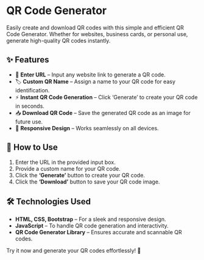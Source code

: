 # QR Code Generator  

Easily create and download QR codes with this simple and efficient QR Code Generator. Whether for websites, business cards, or personal use, generate high-quality QR codes instantly.  

## ✨ Features  

- 🔗 **Enter URL** – Input any website link to generate a QR code.  
- 🏷 **Custom QR Name** – Assign a name to your QR code for easy identification.  
- ⚡ **Instant QR Code Generation** – Click ‘Generate’ to create your QR code in seconds.  
- 📥 **Download QR Code** – Save the generated QR code as an image for future use.  
- 📱 **Responsive Design** – Works seamlessly on all devices.  

## 🚀 How to Use  

1. Enter the URL in the provided input box.  
2. Provide a custom name for your QR code.  
3. Click the **‘Generate’** button to create your QR code.  
4. Click the **‘Download’** button to save your QR code image.  

## 🛠 Technologies Used  

- **HTML, CSS, Bootstrap** – For a sleek and responsive design.  
- **JavaScript** – To handle QR code generation and interactivity.  
- **QR Code Generator Library** – Ensures accurate and scannable QR codes.  

Try it now and generate your QR codes effortlessly! 🚀  